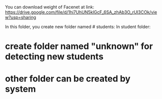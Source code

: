 You can download weight of Facenet at link:
https://drive.google.com/file/d/1hi7UhUN5klGcF_6SA_zhAb3O_rUI3COk/view?usp=sharing

In this folder, you create new folder named # students:
In student folder:
# create folder named "unknown" for detecting new students
# other folder can be created by system
